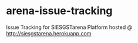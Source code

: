 # arena-issue-tracking
Issue Tracking for SIESGSTarena Platform hosted @ http://siesgstarena.herokuapp.com
